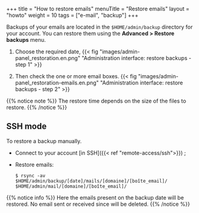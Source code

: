 +++
title = "How to restore emails"
menuTitle = "Restore emails"
layout = "howto"
weight = 10
tags = ["e-mail", "backup"]
+++

Backups of your emails are located in the `$HOME/admin/backup` directory for your account. You can restore them using the **Advanced > Restore backups** menu.

1.  Choose the required date,
    {{< fig "images/admin-panel_restoration.en.png" "Administration interface: restore backups - step 1" >}}

2.  Then check the one or more email boxes.
    {{< fig "images/admin-panel_restoration-emails.en.png" "Administration interface: restore backups - step 2" >}}

{{% notice note %}}
The restore time depends on the size of the files to restore.
{{% /notice %}}

## SSH mode

To restore a backup manually.

- Connect to your account [in SSH]({{< ref "remote-access/ssh">}}) ;

- Restore emails:

    ```
    $ rsync -av $HOME/admin/backup/[date]/mails/[domaine]/[boîte_email]/ $HOME/admin/mail/[domaine]/[boîte_email]/
    ```

{{% notice info %}}
Here the emails present on the backup date will be restored. No email sent or received since will be deleted.
{{% /notice %}}
